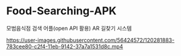 # Food-Searching-APK
모범음식점 검색 어플(open API 활용) AR 길찾기 시스템

https://user-images.githubusercontent.com/56424572/120281883-783cee80-c2f4-11eb-9142-37a7a1531d8c.mp4
